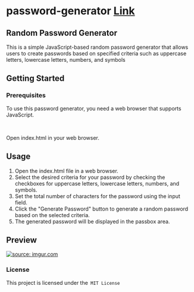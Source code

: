 # password-generator [Link](https://lighthearted-puffpuff-d43f58.netlify.app/)
<h2> Random Password Generator</h2>


<p> This is a simple JavaScript-based random password generator that allows users to create passwords based on specified criteria such as uppercase letters, lowercase letters, numbers, and symbols</p>

<h2> Getting Started </h2>
<h3> Prerequisites </h3>
<p> To use this password generator, you need a web browser that supports JavaScript. </p> <br>
<p> Open index.html in your web browser. </p>
<h2> Usage </h2>
<ol>
  <li> Open the index.html file in a web browser.</li>
  <li> Select the desired criteria for your password by checking the checkboxes for uppercase letters, lowercase letters, numbers, and symbols.</li>
  <li> Set the total number of characters for the password using the input field.</li>
  <li> Click the "Generate Password" button to generate a random password based on the selected criteria.
  <li> The generated password will be displayed in the passbox area.</li>
</ol>
<h2> Preview </h2>
<a href="https://imgur.com/DiMuvfV"><img src="https://i.imgur.com/DiMuvfV.png" title="source: imgur.com" /></a>

<h3> License </h3>
<p> This project is licensed under the<code> MIT License  </code> </p>
